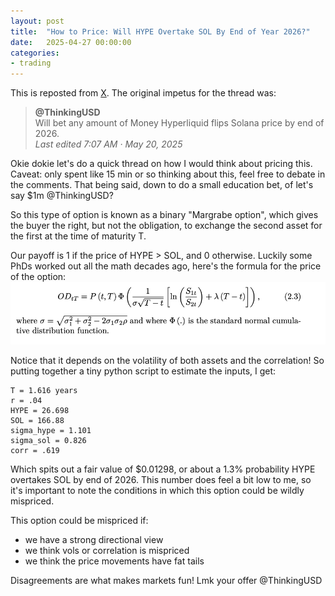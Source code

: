 ```yaml
---
layout: post
title:  "How to Price: Will HYPE Overtake SOL By End of Year 2026?"
date:   2025-04-27 00:00:00
categories:
- trading
---
```

This is reposted from [X](https://x.com/mr_plumpkin/status/1924752488173109701). The original impetus for the thread was: 

> **@ThinkingUSD**  
> Will bet any amount of Money Hyperliquid flips Solana price by end of 2026.  
> *Last edited 7:07 AM · May 20, 2025*

Okie dokie let's do a quick thread on how I would think about pricing this. Caveat: only spent like 15 min or so thinking about this, feel free to debate in the comments. That being said, down to do a small education bet, of let's say $1m @ThinkingUSD?

So this type of option is known as a binary "Margrabe option", which gives the buyer the right, but not the obligation, to exchange the second asset for the first at the time of maturity T. 

Our payoff is 1 if the price of HYPE > SOL, and 0 otherwise. Luckily some PhDs worked out all the math decades ago, here's the formula for the price of the option: 
![Binary Margrabe Formula](/public/binary-margrabe-formula.png)

Notice that it depends on the volatility of both assets and the correlation! So putting together a tiny python script to estimate the inputs, I get: 

```
T = 1.616 years
r = .04
HYPE = 26.698
SOL = 166.88
sigma_hype = 1.101
sigma_sol = 0.826
corr = .619
```

Which spits out a fair value of $0.01298, or about a 1.3% probability HYPE overtakes SOL by end of 2026. This number does feel a bit low to me, so it's important to note the conditions in which this option could be wildly mispriced.

This option could be mispriced if:

* we have a strong directional view
* we think vols or correlation is mispriced
* we think the price movements have fat tails

Disagreements are what makes markets fun! Lmk your offer 
@ThinkingUSD
 
